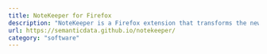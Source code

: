 ```yaml
---
title: NoteKeeper for Firefox
description: "NoteKeeper is a Firefox extension that transforms the new tab into a minimalist, auto-saving plaintext editor. It uses Firefox Sync to stay up-to-date and synchronized across machines."
url: https://semanticdata.github.io/notekeeper/
category: "software"
---
```

